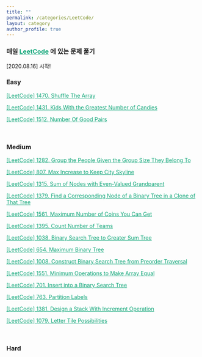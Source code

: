 ```yaml
---
title: ""
permalink: /categories/LeetCode/
layout: category
author_profile: true
---
```


### 매일 <a href="https://leetcode.com/" style="color:#0FA678" target="_blank">LeetCode</a> 에 있는 문제 풀기

[2020.08.16] 시작!

### Easy

<a href="https://nam-ki-bok.github.io/leetcode/Leet_Shuffle/" style="color:#0FA678">[LeetCode] 1470. Shuffle The Array</a>

<a href="https://nam-ki-bok.github.io/leetcode/Leet_Candies/" style="color:#0FA678">[LeetCode] 1431. Kids With the Greatest Number of Candies</a>

<a href="https://nam-ki-bok.github.io/leetcode/Leet_GoodPairs/" style="color:#0FA678">[LeetCode] 1512. Number Of Good Pairs</a>

<br>

### Medium

<a href="https://nam-ki-bok.github.io/leetcode/Leet_GroupPeople/" style="color:#0FA678">[LeetCode] 1282. Group the People Given the Group Size They Belong To</a>

<a href="https://nam-ki-bok.github.io/leetcode/Leet_Skyline/" style="color:#0FA678">[LeetCode] 807. Max Increase to Keep City Skyline</a>

<a href="https://nam-ki-bok.github.io/leetcode/Leet_EvenGrande/" style="color:#0FA678">[LeetCode] 1315. Sum of Nodes with Even-Valued Grandparent</a>

<a href="https://nam-ki-bok.github.io/leetcode/Leet_FindNode/" style="color:#0FA678">[LeetCode] 1379. Find a Corresponding Node of a Binary Tree in a Clone of That Tree</a>

<a href="https://nam-ki-bok.github.io/leetcode/Leet_MaxCoin/" style="color:#0FA678">[LeetCode] 1561. Maximum Number of Coins You Can Get</a>

<a href="https://nam-ki-bok.github.io/leetcode/Leet_Soldier/" style="color:#0FA678">[LeetCode] 1395. Count Number of Teams</a>

<a href="https://nam-ki-bok.github.io/leetcode/Leet_SumOfTree/" style="color:#0FA678">[LeetCode] 1038. Binary Search Tree to Greater Sum Tree</a>

<a href="https://nam-ki-bok.github.io/leetcode/Leet_MaximumTree/" style="color:#0FA678">[LeetCode] 654. Maximum Binary Tree</a>

<a href="https://nam-ki-bok.github.io/leetcode/Leet_MakeBST/" style="color:#0FA678">[LeetCode] 1008. Construct Binary Search Tree from Preorder Traversal</a>

<a href="https://nam-ki-bok.github.io/leetcode/Leet_MakeSameARr/" style="color:#0FA678">[LeetCode] 1551. Minimum Operations to Make Array Equal</a>

<a href="https://nam-ki-bok.github.io/leetcode/Leet_MakeBST2/" style="color:#0FA678">[LeetCode] 701. Insert into a Binary Search Tree</a>

<a href="https://nam-ki-bok.github.io/leetcode/Leet_Partition/" style="color:#0FA678">[LeetCode] 763. Partition Labels</a>

<a href="https://nam-ki-bok.github.io/leetcode/Leet_CustomStack/" style="color:#0FA678">[LeetCode] 1381. Design a Stack With Increment Operation</a>

<a href="https://nam-ki-bok.github.io/leetcode/Leet_Tile/" style="color:#0FA678">[LeetCode] 1079. Letter Tile Possibilities</a>

<br>

### Hard

